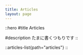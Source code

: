```yaml
---
title: Articles
layout: page
---
```


::hero
#title
Articles

#description
たまに書くつもりです
::

::articles-list{path="articles"}
::
